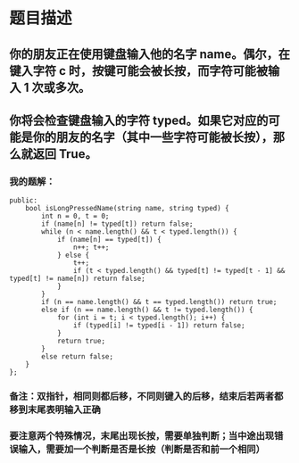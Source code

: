 # 题目描述
## 你的朋友正在使用键盘输入他的名字 name。偶尔，在键入字符 c 时，按键可能会被长按，而字符可能被输入 1 次或多次。
## 你将会检查键盘输入的字符 typed。如果它对应的可能是你的朋友的名字（其中一些字符可能被长按），那么就返回 True。
### 我的题解：
```class Solution {
public:
    bool isLongPressedName(string name, string typed) {
        int n = 0, t = 0;
        if (name[n] != typed[t]) return false;
        while (n < name.length() && t < typed.length()) {
            if (name[n] == typed[t]) {
                n++; t++;
            } else {
                t++;
                if (t < typed.length() && typed[t] != typed[t - 1] && typed[t] != name[n]) return false;
            }
        }
        if (n == name.length() && t == typed.length()) return true;
        else if (n == name.length() && t != typed.length()) {
            for (int i = t; i < typed.length(); i++) {
                if (typed[i] != typed[i - 1]) return false;
            }
            return true;
        }  
        else return false;
    }
};
```
### **备注**：双指针，相同则都后移，不同则键入的后移，结束后若两者都移到末尾表明输入正确
### 要注意两个特殊情况，末尾出现长按，需要单独判断；当中途出现错误输入，需要加一个判断是否是长按（判断是否和前一个相同）